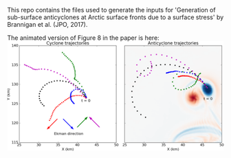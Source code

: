 This repo contains the files used to generate the inputs for 'Generation of sub-surface anticyclones at Arctic surface fronts due to a surface stress' by Brannigan et al. (JPO, 2017).  

The animated version of Figure 8 in the paper is here:
[![Watch the video](day15trajectories.png)](https://player.vimeo.com/video/228193657?loop=1)

<iframe src= "" data-src="https://player.vimeo.com/video/228193657?loop=1" width="800" height="400" frameborder="0" webkitallowfullscreen mozallowfullscreen allowfullscreen></iframe>

